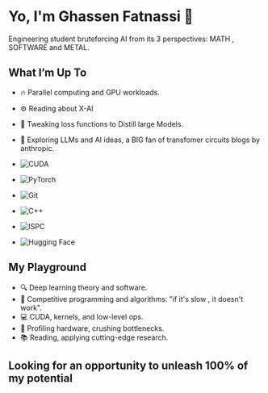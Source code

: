 # Yo, I'm Ghassen Fatnassi 👋

Engineering student bruteforcing AI from its 3 perspectives: MATH , SOFTWARE and METAL.

## What I’m Up To

- 🔥 Parallel computing and GPU workloads.
- ⚙️  Reading about X-AI
- 🚀 Tweaking loss functions to Distill large Models.
- 🧠 Exploring LLMs and AI ideas, a BIG fan of transfomer circuits blogs by anthropic.

- ![CUDA](https://img.shields.io/badge/CUDA-76B900?style=for-the-badge&logo=nvidia&logoColor=white)
- ![PyTorch](https://img.shields.io/badge/PyTorch-EE4C2C?style=for-the-badge&logo=pytorch&logoColor=white)
- ![Git](https://img.shields.io/badge/Git-F05032?style=for-the-badge&logo=git&logoColor=white)
- ![C++](https://img.shields.io/badge/C++-00599C?style=for-the-badge&logo=cplusplus&logoColor=white)
- ![ISPC](https://img.shields.io/badge/ISPC-61DAFB?style=for-the-badge&logo=none&logoColor=white)
- ![Hugging Face](https://img.shields.io/badge/Hugging%20Face-FFD700?style=for-the-badge&logo=huggingface&logoColor=white)


## My Playground

- 🔍 Deep learning theory and software.
- 🎯 Competitive programming and algorithms: "if it's slow , it doesn't work".
- 💻 CUDA, kernels, and low-level ops.
- 🔧 Profiling hardware, crushing bottlenecks.
- 📚 Reading, applying cutting-edge research.

## Looking for an opportunity to unleash 100% of my potential




